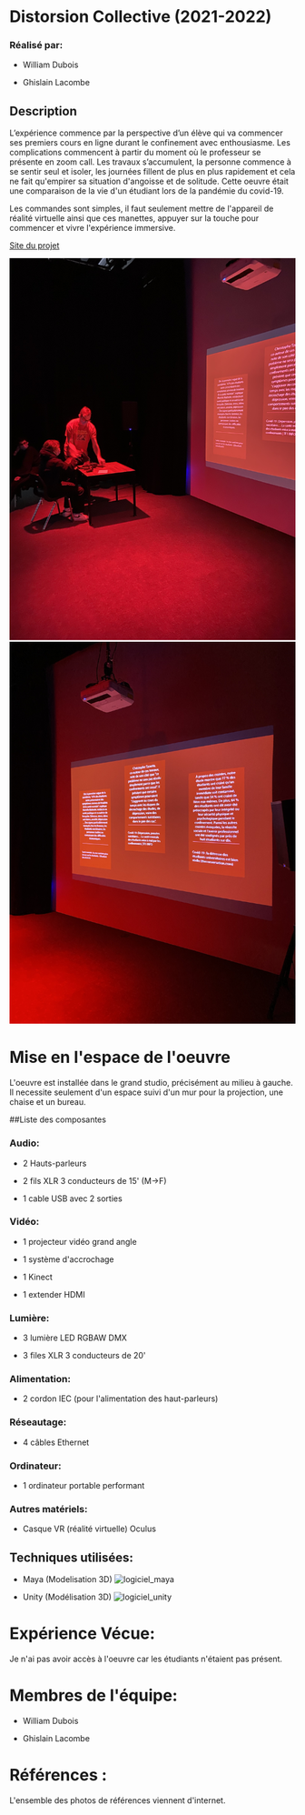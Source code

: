 # Distorsion Collective (2021-2022)
### Réalisé par:

* William Dubois

* Ghislain Lacombe


## Description

L’expérience commence par la perspective d’un élève qui va commencer ses premiers cours en ligne durant le confinement avec enthousiasme. Les complications commencent à partir du moment où le professeur se présente en zoom call. Les travaux s’accumulent, la personne commence à se sentir seul et isoler, les journées fillent de plus en plus rapidement et cela ne fait qu'empirer sa situation d'angoisse et de solitude. Cette oeuvre était une comparaison de la vie d'un étudiant lors de la pandémie du covid-19.

Les commandes sont simples, il faut seulement mettre de l'appareil de réalité virtuelle ainsi que ces manettes, appuyer sur la touche pour commencer et vivre l'expérience immersive.

[Site du projet](https://tim-montmorency.com/2022/projets/Distorsion-collective/docs/web/index.html)


![imagedistortion](https://github.com/SOStoke/Portfolio_Laniel_Kevin_02/blob/main/Distortion_Collective/media/distortion_ensemble_1.jpg)
![imagedistortion](https://github.com/SOStoke/Portfolio_Laniel_Kevin_02/blob/main/Distortion_Collective/media/distortion_ensemble_2.jpg)
# Mise en l'espace de l'oeuvre 

L'oeuvre est installée dans le grand studio, précisément au milieu à gauche. Il necessite seulement d'un espace suivi d'un mur pour la projection, une chaise et un bureau. 

##Liste des composantes
### Audio:

* 2 Hauts-parleurs

* 2 fils XLR 3 conducteurs de 15' (M->F)

* 1 cable USB avec 2 sorties 

### Vidéo:

* 1 projecteur vidéo grand angle 

* 1 système d'accrochage 

* 1 Kinect 

* 1 extender HDMI

### Lumière:

* 3 lumière LED RGBAW DMX

* 3 files XLR 3 conducteurs de 20'

### Alimentation: 

* 2 cordon IEC (pour l'alimentation des haut-parleurs)

### Réseautage: 

* 4 câbles Ethernet

### Ordinateur: 

* 1 ordinateur portable performant 

### Autres matériels: 

* Casque VR (réalité virtuelle)  Oculus 

## Techniques utilisées:
 

* Maya (Modelisation 3D)
![logiciel_maya](medias/oeuvre_6_logiciel_maya.webp)


* Unity (Modélisation 3D)
![logiciel_unity](medias/oeuvre_6_logiciel_unity.jpg)

# Expérience Vécue: 

Je n'ai pas avoir accès à l'oeuvre car les étudiants n'étaient pas présent.

# Membres de l'équipe: 

* William Dubois

* Ghislain Lacombe 



 # Références :
 
L'ensemble des photos de références viennent d'internet.

